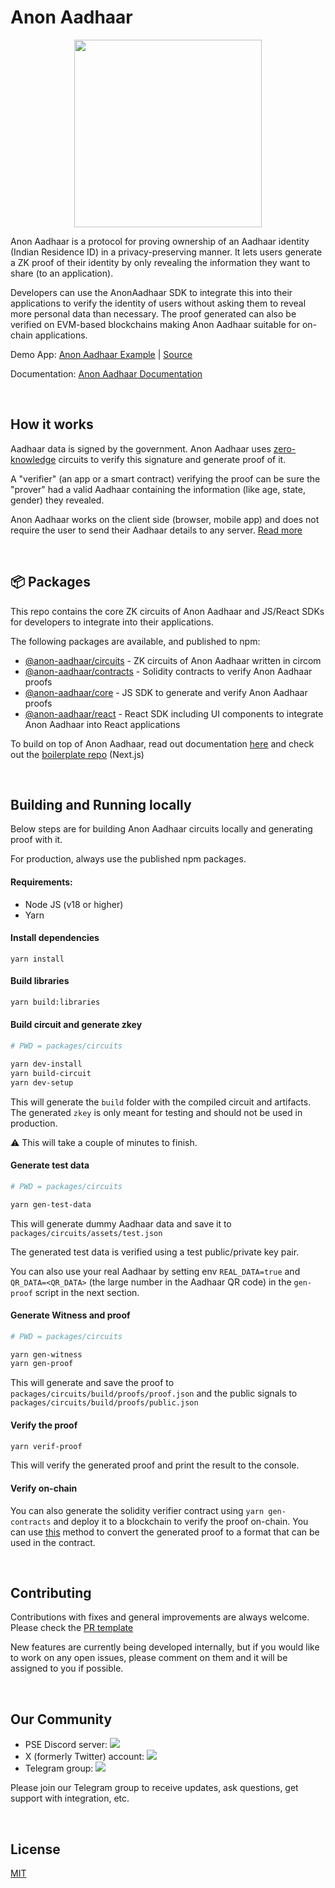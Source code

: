 # Anon Aadhaar

<p align="center">
  <img src="https://github.com/privacy-scaling-explorations/anon-aadhaar/assets/67648863/b29d784b-610a-4222-8fa5-4a2972e492fd" width="300">
</p>

Anon Aadhaar is a protocol for proving ownership of an Aadhaar identity (Indian Residence ID) in a privacy-preserving manner. It lets users generate a ZK proof of their identity by only revealing the information they want to share (to an application).

Developers can use the AnonAadhaar SDK to integrate this into their applications to verify the identity of users without asking them to reveal more personal data than necessary. The proof generated can also be verified on EVM-based blockchains making Anon Aadhaar suitable for on-chain applications.

Demo App: [Anon Aadhaar Example](https://boilerplate.anon-aadhaar.pse.dev/)  |  [Source](https://github.com/anon-aadhaar-private/boilerplate)

Documentation: [Anon Aadhaar Documentation](https://documentation.anon-aadhaar.pse.dev/docs/intro)

<br /> 


## How it works
Aadhaar data is signed by the government. Anon Aadhaar uses [zero-knowledge](https://en.wikipedia.org/wiki/Zero-knowledge_proof) circuits to verify this signature and generate proof of it. 

A "verifier" (an app or a smart contract) verifying the proof can be sure the "prover" had a valid Aadhaar containing the information (like age, state, gender) they revealed.

Anon Aadhaar works on the client side (browser, mobile app) and does not require the user to send their Aadhaar details to any server. [Read more](https://documentation.anon-aadhaar.pse.dev/docs/how-does-it-work)

<br /> 

## 📦 Packages

This repo contains the core ZK circuits of Anon Aadhaar and JS/React SDKs for developers to integrate into their applications. 

The following packages are available, and published to npm:

- [@anon-aadhaar/circuits](packages/circuits/) - ZK circuits of Anon Aadhaar written in circom
- [@anon-aadhaar/contracts](packages/contracts/) - Solidity contracts to verify Anon Aadhaar proofs
- [@anon-aadhaar/core](packages/core/) - JS SDK to generate and verify Anon Aadhaar proofs
- [@anon-aadhaar/react](packages/react/) - React SDK including UI components to integrate Anon Aadhaar into React applications

To build on top of Anon Aadhaar, read out documentation [here](https://documentation.anon-aadhaar.pse.dev/docs/intro) and check out the [boilerplate repo](https://github.com/anon-aadhaar/boilerplate) (Next.js)

<br />

## Building and Running locally

Below steps are for building Anon Aadhaar circuits locally and generating proof with it.

For production, always use the published npm packages.

#### Requirements:

- Node JS (v18 or higher)
- Yarn

#### Install dependencies

```
yarn install
```

#### Build libraries

```sh
yarn build:libraries
```

#### Build circuit and generate zkey

```sh
# PWD = packages/circuits

yarn dev-install
yarn build-circuit
yarn dev-setup
```

This will generate the `build` folder with the compiled circuit and artifacts. The generated `zkey` is only meant for testing and should not be used in production.

⚠️ This will take a couple of minutes to finish.

#### Generate test data

```sh
# PWD = packages/circuits

yarn gen-test-data
```

This will generate dummy Aadhaar data and save it to `packages/circuits/assets/test.json`

The generated test data is verified using a test public/private key pair.

You can also use your real Aadhaar by setting env `REAL_DATA=true` and `QR_DATA=<QR_DATA>` (the large number in the Aadhaar QR code) in the `gen-proof` script in the next section.

#### Generate Witness and proof
```sh
# PWD = packages/circuits

yarn gen-witness
yarn gen-proof
```

This will generate and save the proof to `packages/circuits/build/proofs/proof.json` and the public signals to `packages/circuits/build/proofs/public.json`


#### Verify the proof
```sh
yarn verif-proof
```
This will verify the generated proof and print the result to the console.

#### Verify on-chain

You can also generate the solidity verifier contract using `yarn gen-contracts` and deploy it to a blockchain to verify the proof on-chain. You can use [this](https://github.com/anon-aadhaar/anon-aadhaar/blob/main/packages/core/src/utils.ts#L47) method to convert the generated proof to a format that can be used in the contract.

<br />

## Contributing

Contributions with fixes and general improvements are always welcome. Please check the [PR template](.github/PULL_REQUEST_TEMPLATE.md)

New features are currently being developed internally, but if you would like to work on any open issues, please comment on them and it will be assigned to you if possible.


<br />

## Our Community

- PSE Discord server: <a href="https://discord.com/invite/sF5CT5rzrR"><img src="https://img.shields.io/badge/discord-pse-blue"></a>
- X (formerly Twitter) account: <a href="https://x.com/AnonAadhaar"><img src="https://img.shields.io/twitter/follow/Anon_Aadhaar?style=flat-square&logo=twitter"></a>
- Telegram group: <a href="https://t.me/anon_aadhaar"><img src="https://img.shields.io/badge/telegram-@anon_aadhaar-blue.svg?style=flat-square&logo=telegram"></a>

Please join our Telegram group to receive updates, ask questions, get support with integration, etc.

<br />

## License

[MIT](https://choosealicense.com/licenses/mit/)
